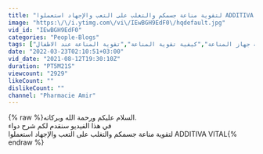 ```yaml
---
title: "لتقوية مناعة جسمكم والتغلب على التعب والإجهاد استعملوا ADDITIVA VITAL"
image: "https:\/\/i.ytimg.com\/vi\/IEwBGH9EdF0\/hqdefault.jpg"
vid_id: "IEwBGH9EdF0"
categories: "People-Blogs"
tags: ["تقوية جهاز المناعة","كيفية تقوية المناعة","تقوية المناعة عند الاطفال"]
date: "2022-03-23T02:10:51+03:00"
vid_date: "2021-08-12T19:30:10Z"
duration: "PT5M21S"
viewcount: "2929"
likeCount: ""
dislikeCount: ""
channel: "Pharmacie Amir"
---
```

{% raw %}السلام عليكم ورحمة الله وبركاته.<br />في هذا الفيديو سنقدم لكم شرح دواء <br />لتقوية مناعة جسمكم والتغلب على التعب والإجهاد استعملوا ADDITIVA VITAL{% endraw %}
